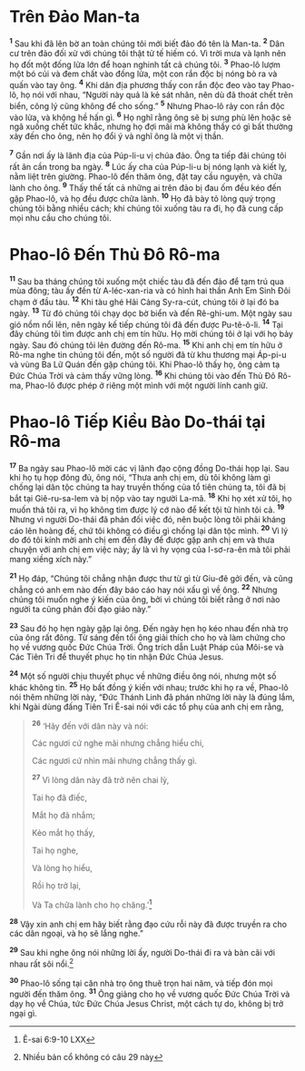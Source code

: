 # Trên Ðảo Man-ta
<sup><b>1</b></sup> Sau khi đã lên bờ an toàn chúng tôi mới biết đảo đó tên là Man-ta. <sup><b>2</b></sup> Dân cư trên đảo đối xử với chúng tôi thật tử tế hiếm có. Vì trời mưa và lạnh nên họ đốt một đống lửa lớn để hoan nghinh tất cả chúng tôi. <sup><b>3</b></sup> Phao-lô lượm một bó củi và đem chất vào đống lửa, một con rắn độc bị nóng bò ra và quấn vào tay ông. <sup><b>4</b></sup> Khi dân địa phương thấy con rắn độc đeo vào tay Phao-lô, họ nói với nhau, “Người này quả là kẻ sát nhân, nên dù đã thoát chết trên biển, công lý cũng không để cho sống.” <sup><b>5</b></sup> Nhưng Phao-lô rảy con rắn độc vào lửa, và không hề hấn gì. <sup><b>6</b></sup> Họ nghĩ rằng ông sẽ bị sưng phù lên hoặc sẽ ngã xuống chết tức khắc, nhưng họ đợi mãi mà không thấy có gì bất thường xảy đến cho ông, nên họ đổi ý và nghĩ ông là một vị thần.

<sup><b>7</b></sup> Gần nơi ấy là lãnh địa của Púp-li-u vị chúa đảo. Ông ta tiếp đãi chúng tôi rất ân cần trong ba ngày. <sup><b>8</b></sup> Lúc ấy cha của Púp-li-u bị nóng lạnh và kiết lỵ, nằm liệt trên giường. Phao-lô đến thăm ông, đặt tay cầu nguyện, và chữa lành cho ông. <sup><b>9</b></sup> Thấy thế tất cả những ai trên đảo bị đau ốm đều kéo đến gặp Phao-lô, và họ đều được chữa lành. <sup><b>10</b></sup> Họ đã bày tỏ lòng quý trọng chúng tôi bằng nhiều cách; khi chúng tôi xuống tàu ra đi, họ đã cung cấp mọi nhu cầu cho chúng tôi.


# Phao-lô Ðến Thủ Ðô Rô-ma
<sup><b>11</b></sup> Sau ba tháng chúng tôi xuống một chiếc tàu đã đến đảo để tạm trú qua mùa đông; tàu ấy đến từ A-léc-xan-ria và có hình hai thần Anh Em Sinh Ðôi chạm ở đầu tàu. <sup><b>12</b></sup> Khi tàu ghé Hải Cảng Sy-ra-cút, chúng tôi ở lại đó ba ngày. <sup><b>13</b></sup> Từ đó chúng tôi chạy dọc bờ biển và đến Rê-ghi-um. Một ngày sau gió nồm nổi lên, nên ngày kế tiếp chúng tôi đã đến được Pu-tê-ô-li. <sup><b>14</b></sup> Tại đây chúng tôi tìm được anh chị em tín hữu. Họ mời chúng tôi ở lại với họ bảy ngày. Sau đó chúng tôi lên đường đến Rô-ma. <sup><b>15</b></sup> Khi anh chị em tín hữu ở Rô-ma nghe tin chúng tôi đến, một số người đã từ khu thương mại Áp-pi-u và vùng Ba Lữ Quán đến gặp chúng tôi. Khi Phao-lô thấy họ, ông cảm tạ Ðức Chúa Trời và cảm thấy vững lòng. <sup><b>16</b></sup> Khi chúng tôi vào đến Thủ Ðô Rô-ma, Phao-lô được phép ở riêng một mình với một người lính canh giữ.


# Phao-lô Tiếp Kiều Bào Do-thái tại Rô-ma
<sup><b>17</b></sup> Ba ngày sau Phao-lô mời các vị lãnh đạo cộng đồng Do-thái họp lại. Sau khi họ tụ họp đông đủ, ông nói, “Thưa anh chị em, dù tôi không làm gì chống lại dân tộc chúng ta hay truyền thống của tổ tiên chúng ta, tôi đã bị bắt tại Giê-ru-sa-lem và bị nộp vào tay người La-mã. <sup><b>18</b></sup> Khi họ xét xử tôi, họ muốn thả tôi ra, vì họ không tìm được lý cớ nào để kết tội tử hình tôi cả. <sup><b>19</b></sup> Nhưng vì người Do-thái đã phản đối việc đó, nên buộc lòng tôi phải kháng cáo lên hoàng đế, chứ tôi không có điều gì chống lại dân tộc mình. <sup><b>20</b></sup> Vì lý do đó tôi kính mời anh chị em đến đây để được gặp anh chị em và thưa chuyện với anh chị em việc này; ấy là vì hy vọng của I-sơ-ra-ên mà tôi phải mang xiềng xích này.”

<sup><b>21</b></sup> Họ đáp, “Chúng tôi chẳng nhận được thư từ gì từ Giu-đê gởi đến, và cũng chẳng có anh em nào đến đây báo cáo hay nói xấu gì về ông. <sup><b>22</b></sup> Nhưng chúng tôi muốn nghe ý kiến của ông, bởi vì chúng tôi biết rằng ở nơi nào người ta cũng phản đối đạo giáo này.”

<sup><b>23</b></sup> Sau đó họ hẹn ngày gặp lại ông. Ðến ngày hẹn họ kéo nhau đến nhà trọ của ông rất đông. Từ sáng đến tối ông giải thích cho họ và làm chứng cho họ về vương quốc Ðức Chúa Trời. Ông trích dẫn Luật Pháp của Môi-se và Các Tiên Tri để thuyết phục họ tin nhận Ðức Chúa Jesus.

<sup><b>24</b></sup> Một số người chịu thuyết phục về những điều ông nói, nhưng một số khác không tin. <sup><b>25</b></sup> Họ bất đồng ý kiến với nhau; trước khi họ ra về, Phao-lô nói thêm những lời này, “Ðức Thánh Linh đã phán những lời này là đúng lắm, khi Ngài dùng đấng Tiên Tri Ê-sai nói với các tổ phụ của anh chị em rằng,


> <sup><b>26</b></sup> ‘Hãy đến với dân này và nói:
> 
> Các ngươi cứ nghe mãi nhưng chẳng hiểu chi,
> 
> Các ngươi cứ nhìn mãi nhưng chẳng thấy gì.
> 
> <sup><b>27</b></sup> Vì lòng dân này đã trở nên chai lỳ,
> 
> Tai họ đã điếc,
> 
> Mắt họ đã nhắm;
> 
> Kẻo mắt họ thấy,
> 
> Tai họ nghe,
> 
> Và lòng họ hiểu,
> 
> Rồi họ trở lại,
> 
> Và Ta chữa lành cho họ chăng.’[^1@-e219b2ec-a5d8-4daa-ad3a-a505bae3a94c]
>

<sup><b>28</b></sup> Vậy xin anh chị em hãy biết rằng đạo cứu rỗi này đã được truyền ra cho các dân ngoại, và họ sẽ lắng nghe.”

<sup><b>29</b></sup> Sau khi nghe ông nói những lời ấy, người Do-thái đi ra và bàn cãi với nhau rất sôi nổi.[^1-e219b2ec-a5d8-4daa-ad3a-a505bae3a94c]

<sup><b>30</b></sup> Phao-lô sống tại căn nhà trọ ông thuê trọn hai năm, và tiếp đón mọi người đến thăm ông. <sup><b>31</b></sup> Ông giảng cho họ về vương quốc Ðức Chúa Trời và dạy họ về Chúa, tức Ðức Chúa Jesus Christ, một cách tự do, không bị trở ngại gì.

[^1-e219b2ec-a5d8-4daa-ad3a-a505bae3a94c]: Nhiều bản cổ không có câu 29 này
[^1@-e219b2ec-a5d8-4daa-ad3a-a505bae3a94c]: Ê-sai 6:9-10 LXX